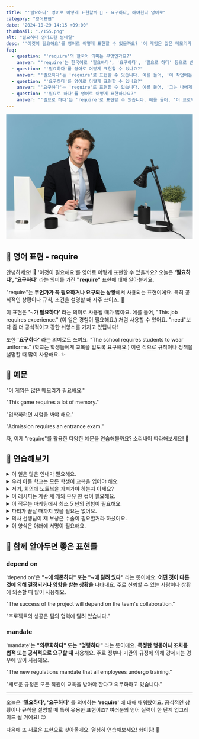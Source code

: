 ```yaml
---
title: "'필요하다' 영어로 어떻게 표현할까 📝 - 요구하다, 해야한다 영어로"
category: "영어표현"
date: "2024-10-29 14:15 +09:00"
thumbnail: "./155.png"
alt: "필요하다 영어표현 썸네일"
desc: "'이것이 필요해요'를 영어로 어떻게 표현할 수 있을까요? '이 게임은 많은 메모리가 필요해요.', '입학하려면 시험을 봐야 해요.' 등을 영어로 표현하는 법을 배워봅시다. 다양한 예문을 통해서 연습하고 본인의 표현으로 만들어 보세요."
faq:
  - question: "'require'의 한국어 의미는 무엇인가요?"
    answer: "'require'는 한국어로 '필요하다', '요구하다', '필요로 하다' 등으로 번역될 수 있습니다."
  - question: "'필요하다'를 영어로 어떻게 표현할 수 있나요?"
    answer: "'필요하다'는 'require'로 표현할 수 있습니다. 예를 들어, '이 작업에는 많은 시간이 필요해'는 'This task requires a lot of time'으로 말할 수 있습니다."
  - question: "'요구하다'를 영어로 어떻게 표현할 수 있나요?"
    answer: "'요구하다'는 'require'로 표현할 수 있습니다. 예를 들어, '그는 나에게 더 많은 노력을 요구했다'는 'He required me to put in more effort'로 말할 수 있습니다."
  - question: "'필요로 하다'를 영어로 어떻게 표현하나요?"
    answer: "'필요로 하다'는 'require'로 표현할 수 있습니다. 예를 들어, '이 프로젝트는 팀워크가 필요로 해'는 'This project requires teamwork'로 표현할 수 있습니다."
---
```


![펜을 들고 책상에 앉아있는 남성, 정장, 노트북](./155-1.jpg)

## 🌟 영어 표현 - require

안녕하세요! 👋 '이것이 필요해요'를 영어로 어떻게 표현할 수 있을까요? 오늘은 **'필요하다', '요구하다'** 라는 의미를 가진 **"require"** 표현에 대해 알아볼게요.

"require"는 **무언가가 꼭 필요하거나 요구되는 상황**에서 사용되는 표현이에요. 특히 공식적인 상황이나 규칙, 조건을 설명할 때 자주 쓰이죠. 📝

이 표현은 **'~가 필요하다'** 라는 의미로 사용될 때가 많아요. 예를 들어, "This job requires experience." (이 일은 경험이 필요해요.) 처럼 사용할 수 있어요. "need"보다 좀 더 공식적이고 강한 뉘앙스를 가지고 있답니다!

또한 **'요구하다'** 라는 의미로도 쓰여요. "The school requires students to wear uniforms." (학교는 학생들에게 교복을 입도록 요구해요.) 이런 식으로 규칙이나 정책을 설명할 때 많이 사용해요. ✨

<script async src="https://pagead2.googlesyndication.com/pagead/js/adsbygoogle.js?client=ca-pub-1465612013356152"
     crossorigin="anonymous"></script>
<!-- engple-horizontal-ad -->

<div 
  data-inline-banner="🎉 새해에는 스픽 AI와 함께 영어 공부하자" 
  data-inline-banner-subtext="설날 특별 할인으로 60%할인 + 추가 7만원 할인! (~2/3)" 
  data-inline-banner-link="https://app.usespeak.com/kr-ko/sale/kr-affiliate-special/?ref=engple-inline"
  data-inline-banner-caption="해당 링크를 통해 구매시 일정액의 수수료를 지급받습니다.">
</div>

## 📖 예문

"이 게임은 많은 메모리가 필요해요."

"This game requires a lot of memory."

"입학하려면 시험을 봐야 해요."

"Admission requires an entrance exam."

자, 이제 "require"를 활용한 다양한 예문을 연습해볼까요? 소리내어 따라해보세요! 🎯

## 💬 연습해보기

<details>
<summary>이 일은 많은 인내가 필요해요.</summary>
<span>This job requires a lot of patience.</span>
</details>

<details>
<summary>우리 아들 학교는 모든 학생이 교복을 입어야 해요.</summary>
<span>My son's school requires all students to wear uniforms.</span>
</details>

<details>
<summary>저기, 회의에 노트북을 가져가야 하는지 아세요?</summary>
<span>Hey, do you know if I'm required to bring my own laptop to the meeting?</span>
</details>

<details>
<summary>이 레시피는 계란 세 개와 우유 한 컵이 필요해요.</summary>
<span>The recipe requires three eggs and a cup of milk.</span>
</details>

<details>
<summary>이 직무는 마케팅에서 최소 5 년의 경험이 필요해요.</summary>
<span>This position requires <a href="/blog/in-english/167.at-least/">at least</a> five years of experience in marketing.</span>
</details>

<details>
<summary>파티가 끝날 때까지 있을 필요는 없어요.</summary>
<span>You're not required to stay until the end of the party.</span>
</details>

<details>
<summary>의사 선생님이 제 부상은 수술이 필요할거라 하셨어요.</summary>
<span>The doctor says my injury will require surgery.</span>
</details>

<details>
<summary>이 양식은 아래에 서명이 필요해요.</summary>
<span>This form requires your signature at the bottom.</span>
</details>

## 🤝 함께 알아두면 좋은 표현들

### depend on

'depend on'은 **"~에 의존하다" 또는 "~에 달려 있다"** 라는 뜻이에요. **어떤 것이 다른 것에 의해 결정되거나 영향을 받는 상황을** 나타내요. 주로 신뢰할 수 있는 사람이나 상황에 의존할 때 많이 사용해요.

"The success of the project will depend on the team's collaboration."

"프로젝트의 성공은 팀의 협력에 달려 있습니다."

### mandate

'mandate'는 **"의무화하다" 또는 "명령하다"** 라는 뜻이에요. **특정한 행동이나 조치를 법적 또는 공식적으로 요구할 때** 사용해요. 주로 정부나 기관의 규정에 의해 강제되는 경우에 많이 사용돼요.

"The new regulations mandate that all employees undergo training."

"새로운 규정은 모든 직원이 교육을 받아야 한다고 의무화하고 있습니다."

---

오늘은 **'필요하다', '요구하다'** 를 의미하는 **'require'** 에 대해 배워봤어요. 공식적인 상황이나 규칙을 설명할 때 특히 유용한 표현이죠? 여러분의 영어 실력이 한 단계 업그레이드 될 거예요! 😊

다음에 또 새로운 표현으로 찾아올게요. 열심히 연습해보세요! 화이팅! 💪
